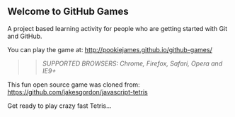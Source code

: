## Welcome to GitHub Games

A project based learning activity for people who are getting started with Git and GitHub.

You can play the game at: http://pookiejames.github.io/github-games/

>> _*SUPPORTED BROWSERS*: Chrome, Firefox, Safari, Opera and IE9+_

This fun open source game was cloned from: https://github.com/jakesgordon/javascript-tetris

Get ready to play crazy fast Tetris...
